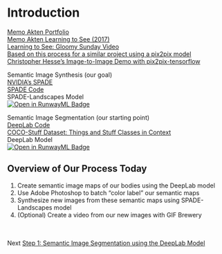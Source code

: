 # Introduction
[Memo Akten Portfolio](http://www.memo.tv/works/#selected-works)<br>
[Memo Akten Learning to See (2017)](http://www.memo.tv/portfolio/learning-to-see/)<br>
[Learning to See: Gloomy Sunday Video](https://vimeo.com/260612034)<br>
[Based on this process for a similar project using a pix2pix model](http://github.com/memo/webcam-pix2pix-tensorflow)<br>
[Christopher Hesse’s Image-to-Image Demo with pix2pix-tensorflow](https://affinelayer.com/pixsrv/)<br>

Semantic Image Synthesis (our goal)<br>
[NVIDIA’s SPADE](https://nvlabs.github.io/SPADE/)<br> 
[SPADE Code](https://github.com/agermanidis/SPADE)<br>
SPADE-Landscapes Model<br>
[![Open in RunwayML Badge](https://open-app.runwayml.com/gh-badge.svg)](https://open-app.runwayml.com/?model=genekogan/spade-landscapes)

Semantic Image Segmentation (our starting point)<br> 
[DeepLab Code](https://github.com/genekogan/deeplab-pytorch)<br>
[COCO-Stuff Dataset: Things and Stuff Classes in Context](https://github.com/nightrome/cocostuff)<br>
DeepLab Model<br>
[![Open in RunwayML Badge](https://open-app.runwayml.com/gh-badge.svg)](https://open-app.runwayml.com/?model=genekogan/DeepLab)

## Overview of Our Process Today
1. Create semantic image maps of our bodies using the DeepLab model
2. Use Adobe Photoshop to batch “color label” our semantic maps
3. Synthesize new images from these semantic maps using SPADE-Landscapes model
4. (Optional) Create a video from our new images with GIF Brewery

<br></br>
Next [Step 1: Semantic Image Segmentation using the DeepLab Model](outline/03-step1-deepLab.md)